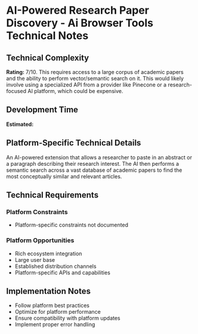 # AI-Powered Research Paper Discovery - Ai Browser Tools Technical Notes

## Technical Complexity
**Rating:** 7/10. This requires access to a large corpus of academic papers and the ability to perform vector/semantic search on it. This would likely involve using a specialized API from a provider like Pinecone or a research-focused AI platform, which could be expensive.

## Development Time
**Estimated:** 

## Platform-Specific Technical Details
An AI-powered extension that allows a researcher to paste in an abstract or a paragraph describing their research interest. The AI then performs a semantic search across a vast database of academic papers to find the most conceptually similar and relevant articles.

## Technical Requirements

### Platform Constraints
- Platform-specific constraints not documented

### Platform Opportunities
- Rich ecosystem integration
- Large user base
- Established distribution channels
- Platform-specific APIs and capabilities

## Implementation Notes
- Follow platform best practices
- Optimize for platform performance
- Ensure compatibility with platform updates
- Implement proper error handling
